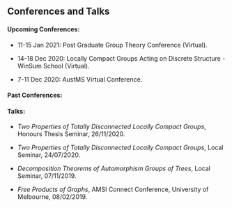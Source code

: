 ## Conferences and Talks

#### Upcoming Conferences:

* 11-15 Jan 2021: Post Graduate Group Theory Conference (Virtual).

* 14-18 Dec 2020: Locally Compact Groups Acting on Discrete Structure - WinSum School (Virtual).

* 7-11 Dec 2020: AustMS Virtual Conference.


#### Past Conferences:





#### Talks:

* *Two Properties of Totally Disconnected Locally Compact Groups*, Honours Thesis Seminar, 26/11/2020.

* *Two Properties of Totally Disconnected Locally Compact Groups*, Local Seminar, 24/07/2020.

* *Decomposition Theorems of Automorphism Groups of Trees*, Local Seminar, 07/11/2019.

* *Free Products of Graphs*, AMSI Connect Conference, University of Melbourne, 08/02/2019.

